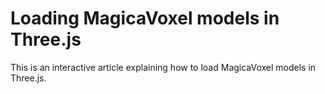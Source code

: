 
# Loading MagicaVoxel models in Three.js

This is an interactive article explaining how to load MagicaVoxel models in Three.js.